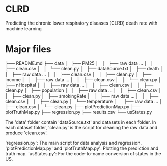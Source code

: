 # CLRD
Predicting the chronic lower respiratory diseases (CLRD) death rate with machine learning 

# Major files


├── README.md
├── data
│   ├── PM25
│   │   ├── raw data ...
│   │   ├── clean.csv
│   │   └── clean.py
│   ├── dataSource.txt
│   ├── death
│   │   ├── raw data ...
│   │   ├── clean.csv
│   │   ├── clean.py
│   ├── income
│   │   ├── raw data ...
│   │   ├── clean.csv
│   │   └── clean.py
│   ├── nHospital
│   │   ├── raw data ...
│   │   ├── clean.csv
│   │   ├── clean.py
│   ├── population
│   │   ├── raw data ...
│   │   ├── clean.csv
│   │   ├── clean.py
│   ├── smokingRate
│   │   ├── raw data ...
│   │   ├── clean.csv
│   │   ├── clean.py
│   └── temperature
│       ├── raw data ...
│       ├── clean.csv
│       └── clean.py
├── plotPredictionMap.py
├── plotTruthMap.py
├── regression.py
├── results.csv
└── usStates.py


The 'data' folder contain 'dataSource.txt' and datasets in each folder. In each dataset folder, 'clean.py' is the script for cleaning the raw data and produce 'clean.csv'.

'regression.py': The main script for data analysis and regression. 
'plotPredictionMap.py' and 'plotTruthMap.py': Plotting the prediction and truth map.
'usStates.py': For the code-to-name conversion of states in the US.

